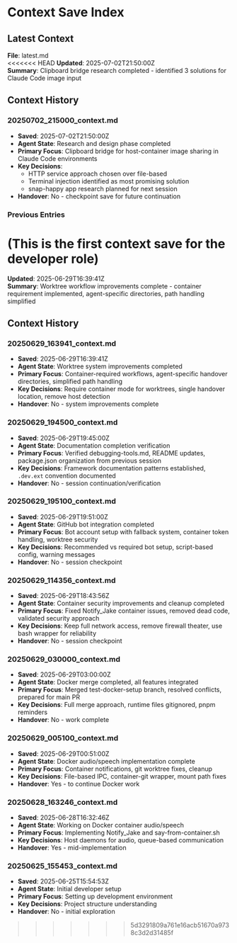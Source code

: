 # Context Save Index

## Latest Context

**File**: latest.md  
<<<<<<< HEAD
**Updated**: 2025-07-02T21:50:00Z  
**Summary**: Clipboard bridge research completed - identified 3 solutions for Claude Code image input

## Context History

### 20250702_215000_context.md

- **Saved**: 2025-07-02T21:50:00Z
- **Agent State**: Research and design phase completed
- **Primary Focus**: Clipboard bridge for host-container image sharing in Claude Code environments
- **Key Decisions**: 
  - HTTP service approach chosen over file-based
  - Terminal injection identified as most promising solution
  - snap-happy app research planned for next session
- **Handover**: No - checkpoint save for future continuation

### Previous Entries

(This is the first context save for the developer role)
=======
**Updated**: 2025-06-29T16:39:41Z  
**Summary**: Worktree workflow improvements complete - container requirement implemented, agent-specific directories, path handling simplified

## Context History

### 20250629_163941_context.md
- **Saved**: 2025-06-29T16:39:41Z
- **Agent State**: Worktree system improvements completed
- **Primary Focus**: Container-required workflows, agent-specific handover directories, simplified path handling
- **Key Decisions**: Require container mode for worktrees, single handover location, remove host detection
- **Handover**: No - system improvements complete

### 20250629_194500_context.md
- **Saved**: 2025-06-29T19:45:00Z
- **Agent State**: Documentation completion verification
- **Primary Focus**: Verified debugging-tools.md, README updates, package.json organization from previous session
- **Key Decisions**: Framework documentation patterns established, `.dev.ext` convention documented
- **Handover**: No - session continuation/verification

### 20250629_195100_context.md
- **Saved**: 2025-06-29T19:51:00Z
- **Agent State**: GitHub bot integration completed
- **Primary Focus**: Bot account setup with fallback system, container token handling, worktree security
- **Key Decisions**: Recommended vs required bot setup, script-based config, warning messages
- **Handover**: No - session checkpoint

### 20250629_114356_context.md
- **Saved**: 2025-06-29T18:43:56Z
- **Agent State**: Container security improvements and cleanup completed
- **Primary Focus**: Fixed Notify_Jake container issues, removed dead code, validated security approach
- **Key Decisions**: Keep full network access, remove firewall theater, use bash wrapper for reliability
- **Handover**: No - session checkpoint

### 20250629_030000_context.md
- **Saved**: 2025-06-29T03:00:00Z
- **Agent State**: Docker merge completed, all features integrated
- **Primary Focus**: Merged test-docker-setup branch, resolved conflicts, prepared for main PR
- **Key Decisions**: Full merge approach, runtime files gitignored, pnpm reminders
- **Handover**: No - work complete

### 20250629_005100_context.md
- **Saved**: 2025-06-29T00:51:00Z
- **Agent State**: Docker audio/speech implementation complete
- **Primary Focus**: Container notifications, git worktree fixes, cleanup
- **Key Decisions**: File-based IPC, container-git wrapper, mount path fixes
- **Handover**: Yes - to continue Docker work

### 20250628_163246_context.md
- **Saved**: 2025-06-28T16:32:46Z
- **Agent State**: Working on Docker container audio/speech
- **Primary Focus**: Implementing Notify_Jake and say-from-container.sh
- **Key Decisions**: Host daemons for audio, queue-based communication
- **Handover**: Yes - mid-implementation

### 20250625_155453_context.md
- **Saved**: 2025-06-25T15:54:53Z
- **Agent State**: Initial developer setup
- **Primary Focus**: Setting up development environment
- **Key Decisions**: Project structure understanding
- **Handover**: No - initial exploration
>>>>>>> 5d3291809a761e16acb51670a9738c3d2d31485f
